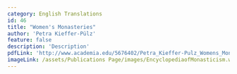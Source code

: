 ```yaml
---
category: English Translations
id: 46
title: "Women's Monasteries"
author: 'Petra Kieffer-Pülz'
feature: false
description: 'Description'
pdfLink: 'http://www.academia.edu/5676402/Petra_Kieffer-Pulz_Womens_Monasteries_'
imageLink: /assets/Publications Page/images/EncyclopediaofMonasticism.webp
---
```

